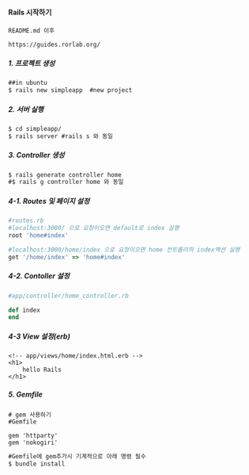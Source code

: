 #### Rails 시작하기

`README.md 이후`

`https://guides.rorlab.org/`



##### 1. 프로젝트 생성

```cmd
##in ubuntu
$ rails new simpleapp  #new project
```

##### 2. 서버 실행

```cmd
$ cd simpleapp/
$ rails server #rails s 와 동일
```

##### 3. Controller 생성

```cmd
$ rails generate controller home
#$ rails g controller home 와 동일
```

##### 4-1. Routes 및 페이지 설정

```ruby
#routes.rb
#localhost:3000/ 으로 요청이오면 default로 index 실행
root 'home#index'

#localhost:3000/home/index 으로 요청이오면 home 컨트롤러의 index액션 실행
get '/home/index' => 'home#index'
```

##### 4-2. Contoller 설정

```ruby
#app/controller/home_controller.rb

def index
end
```

##### 4-3 View 설정(erb)

```erb
<!-- app/views/home/index.html.erb -->
<h1>
    hello Rails
</h1>
```

 

##### 5. Gemfile

```
# gem 사용하기 
#Gemfile

gem 'httparty'
gem 'nokogiri'
```

```cmd
#Gemfile에 gem추가시 기계적으로 아래 명령 필수
$ bundle install
```

